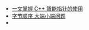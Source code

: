 - [一文掌握 C++ 智能指针的使用](https://mp.weixin.qq.com/s/rAeIMQUhwpc6Or9NpocSZA)
- [字节顺序 大端小端问题](https://mp.weixin.qq.com/s/fDx4MvxxJNipOE1dM5KjNw)
- 

